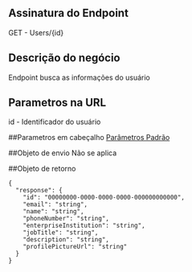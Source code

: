 ## Assinatura do Endpoint
GET - Users/{id}

## Descrição do negócio
Endpoint busca as informações do usuário

## Parametros na URL
id - Identificador do usuário

##Parametros em cabeçalho
[Parâmetros Padrão](/API-\(Endpoints\)/Parâmetros-Padrão)

##Objeto de envio
Não se aplica

##Objeto de retorno

```
{
  "response": {
    "id": "00000000-0000-0000-0000-000000000000",
    "email": "string",
    "name": "string",
    "phoneNumber": "string",
    "enterpriseInstitution": "string",
    "jobTitle": "string",
    "description": "string",
    "profilePictureUrl": "string"
  }
}
```